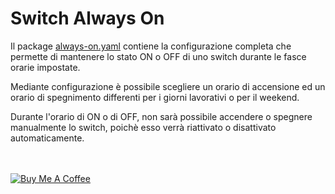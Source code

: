 # Switch Always On

Il package [always-on.yaml](always-on.yaml) contiene la configurazione completa che permette di mantenere lo stato ON o OFF di uno switch durante le fasce orarie impostate.

Mediante configurazione è possibile scegliere un orario di accensione ed un orario di spegnimento differenti per i giorni lavorativi o per il weekend.

Durante l'orario di ON o di OFF, non sarà possibile accendere o spegnere manualmente lo switch, poichè esso verrà riattivato o disattivato automaticamente.

</br>
</br>
<a href="https://www.buymeacoffee.com/Gazzolinho" target="_blank"><img src="https://www.buymeacoffee.com/assets/img/custom_images/orange_img.png" alt="Buy Me A Coffee" style="height: auto !important;width: auto !important;" ></a>